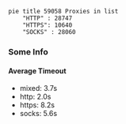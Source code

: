 
```mermaid
pie title 59058 Proxies in list
    "HTTP" : 28747
    "HTTPS": 10640
    "SOCKS" : 28060
```

### Some Info
#### Average Timeout

- mixed: 3.7s
- http: 2.0s
- https: 8.2s
- socks: 5.6s